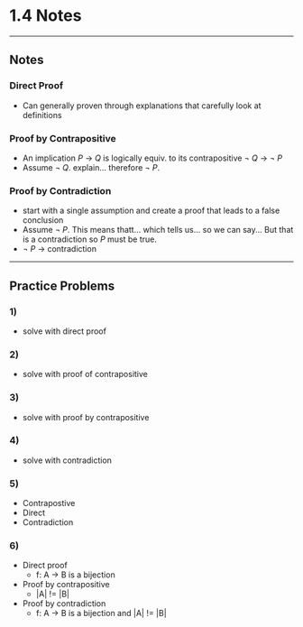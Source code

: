 # 1.4 Notes
---
## Notes

### Direct Proof
- Can generally proven through explanations that carefully look at definitions

### Proof by Contrapositive
- An implication $P$ -> $Q$ is logically equiv. to its contrapositive $\lnot$ $Q$ -> $\lnot$ $P$
- Assume $\lnot$ $Q$. explain... therefore $\lnot$ $P$.

### Proof by Contradiction
- start with a single assumption and create a proof that leads to a false conclusion
- Assume $\lnot$ $P$. This means thatt... which tells us... so we can say... But that is a contradiction so $P$ must be true.
- $\lnot$ $P$ -> contradiction
---
## Practice Problems

### 1)
- solve with direct proof

### 2)
- solve with proof of contrapositive

### 3)
- solve with proof by contrapositive

### 4)
- solve with contradiction

### 5)
- Contrapostive
- Direct
- Contradiction

### 6) 
- Direct proof
    - f: A -> B is a bijection
- Proof by contrapositive
    - |A| != |B|
- Proof by contradiction
    - f: A -> B is a bijection and |A| != |B|



